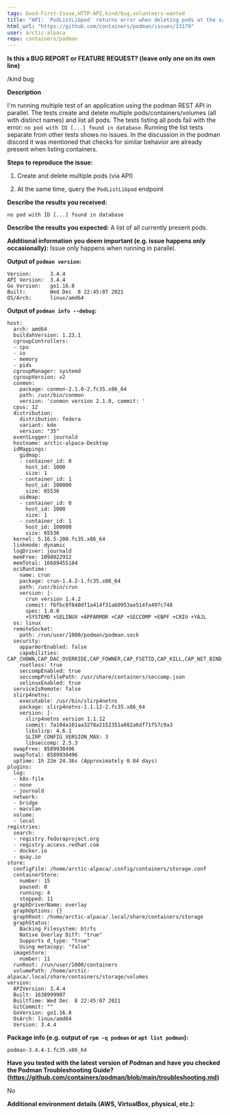 ```yaml
---
tags: Good-First-Issue,HTTP-API,kind/bug,volunteers-wanted
title: "API: `PodListLibpod` returns error when deleting pods at the same time"
html_url: "https://github.com/containers/podman/issues/13179"
user: arctic-alpaca
repo: containers/podman
---
```


**Is this a BUG REPORT or FEATURE REQUEST? (leave only one on its own line)**

/kind bug


**Description**

I'm running multiple test of an application using the podman REST API in parallel. The tests create and delete multiple pods/containers/volumes (all with distinct names) and list all pods. The tests listing all pods fail with the error: `no pod with ID [...] found in database`. Running the list tests separate from other tests shows no issues. In the discussion in the podman discord it was mentioned that checks for similar behavior are already present when listing containers.

**Steps to reproduce the issue:**

1. Create and delete multiple pods (via API)

2. At the same time, query the `PodListLibpod` endpoint


**Describe the results you received:**

`no pod with ID [...] found in database`

**Describe the results you expected:**
A list of all currently present pods.


**Additional information you deem important (e.g. issue happens only occasionally):**
Issue only happens when running in parallel.

**Output of `podman version`:**

```
Version:      3.4.4
API Version:  3.4.4
Go Version:   go1.16.8
Built:        Wed Dec  8 22:45:07 2021
OS/Arch:      linux/amd64
```

**Output of `podman info --debug`:**

```
host:
  arch: amd64
  buildahVersion: 1.23.1
  cgroupControllers:
  - cpu
  - io
  - memory
  - pids
  cgroupManager: systemd
  cgroupVersion: v2
  conmon:
    package: conmon-2.1.0-2.fc35.x86_64
    path: /usr/bin/conmon
    version: 'conmon version 2.1.0, commit: '
  cpus: 12
  distribution:
    distribution: fedora
    variant: kde
    version: "35"
  eventLogger: journald
  hostname: arctic-alpaca-Desktop
  idMappings:
    gidmap:
    - container_id: 0
      host_id: 1000
      size: 1
    - container_id: 1
      host_id: 100000
      size: 65536
    uidmap:
    - container_id: 0
      host_id: 1000
      size: 1
    - container_id: 1
      host_id: 100000
      size: 65536
  kernel: 5.16.5-200.fc35.x86_64
  linkmode: dynamic
  logDriver: journald
  memFree: 1098022912
  memTotal: 16689455104
  ociRuntime:
    name: crun
    package: crun-1.4.2-1.fc35.x86_64
    path: /usr/bin/crun
    version: |-
      crun version 1.4.2
      commit: f6fbc8f840df1a414f31a60953ae514fa497c748
      spec: 1.0.0
      +SYSTEMD +SELINUX +APPARMOR +CAP +SECCOMP +EBPF +CRIU +YAJL
  os: linux
  remoteSocket:
    path: /run/user/1000/podman/podman.sock
  security:
    apparmorEnabled: false
    capabilities: CAP_CHOWN,CAP_DAC_OVERRIDE,CAP_FOWNER,CAP_FSETID,CAP_KILL,CAP_NET_BIND_SERVICE,CAP_SETFCAP,CAP_SETGID,CAP_SETPCAP,CAP_SETUID,CAP_SYS_CHROOT
    rootless: true
    seccompEnabled: true
    seccompProfilePath: /usr/share/containers/seccomp.json
    selinuxEnabled: true
  serviceIsRemote: false
  slirp4netns:
    executable: /usr/bin/slirp4netns
    package: slirp4netns-1.1.12-2.fc35.x86_64
    version: |-
      slirp4netns version 1.1.12
      commit: 7a104a101aa3278a2152351a082a6df71f57c9a3
      libslirp: 4.6.1
      SLIRP_CONFIG_VERSION_MAX: 3
      libseccomp: 2.5.3
  swapFree: 8589930496
  swapTotal: 8589930496
  uptime: 1h 22m 24.36s (Approximately 0.04 days)
plugins:
  log:
  - k8s-file
  - none
  - journald
  network:
  - bridge
  - macvlan
  volume:
  - local
registries:
  search:
  - registry.fedoraproject.org
  - registry.access.redhat.com
  - docker.io
  - quay.io
store:
  configFile: /home/arctic-alpaca/.config/containers/storage.conf
  containerStore:
    number: 15
    paused: 0
    running: 4
    stopped: 11
  graphDriverName: overlay
  graphOptions: {}
  graphRoot: /home/arctic-alpaca/.local/share/containers/storage
  graphStatus:
    Backing Filesystem: btrfs
    Native Overlay Diff: "true"
    Supports d_type: "true"
    Using metacopy: "false"
  imageStore:
    number: 11
  runRoot: /run/user/1000/containers
  volumePath: /home/arctic-alpaca/.local/share/containers/storage/volumes
version:
  APIVersion: 3.4.4
  Built: 1638999907
  BuiltTime: Wed Dec  8 22:45:07 2021
  GitCommit: ""
  GoVersion: go1.16.8
  OsArch: linux/amd64
  Version: 3.4.4
```

**Package info (e.g. output of `rpm -q podman` or `apt list podman`):**

```
podman-3.4.4-1.fc35.x86_64
```

**Have you tested with the latest version of Podman and have you checked the Podman Troubleshooting Guide? (https://github.com/containers/podman/blob/main/troubleshooting.md)**

No

**Additional environment details (AWS, VirtualBox, physical, etc.):**
